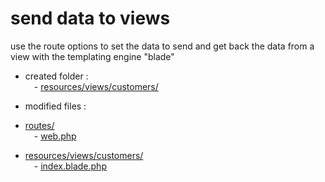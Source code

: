 
# send data to views

use the route options to set the data to send and get back the data from a view with the templating engine "blade"

- created folder :
  <br/>&emsp;- [resources/views/customers/](https://github.com/Geoffrey-Carpentier/1st_laravel_project/tree/main/resources/views/customers)
  
 - modified files :
  - [routes/](https://github.com/Geoffrey-Carpentier/1st_laravel_project/tree/main/routes)
  <br/>&emsp;- [web.php](https://github.com/Geoffrey-Carpentier/1st_laravel_project/blob/abf5f695bcfcac035068633ab5a7850252546823/routes/web.php)

 - [resources/views/customers/](https://github.com/Geoffrey-Carpentier/1st_laravel_project/tree/main/resources/views)
  <br/>&emsp;- [index.blade.php](https://github.com/Geoffrey-Carpentier/1st_laravel_project/blob/e7423fe0de3736a758a7d7255637672da4d3d9ce/resources/views/customers/index.blade.php)
  
  
